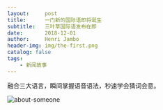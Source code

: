 ```yaml
---
layout:     post
title:      一门新的国际语即将诞生
subtitle:   三叶草国际语发布在即
date:       2018-12-01
author:     Henri Jambo
header-img: img/the-first.png
catalog: false
tags:
    - 新闻故事
---
```


融合三大语言，瞬间掌握语音语法，秒速学会猜词会意。 

![about-someone](/img/about-someone.jpg)

